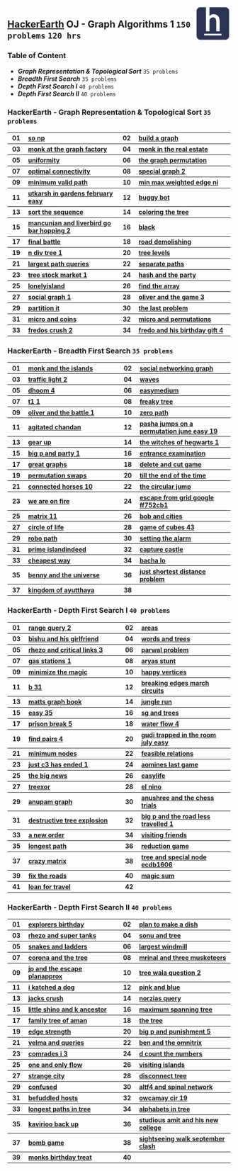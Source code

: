 <img align="right" width="80" src="/logos/hackerearth.jpg">

## [HackerEarth](https://hackerearth.com/) OJ - Graph Algorithms 1 `150 problems` `120 hrs`

### Table of Content

- ***Graph Representation & Topological Sort***        `35 problems`
- ***Breadth First Search***                           `35 problems`
- ***Depth First Search I***                           `40 problems`
- ***Depth First Search II***                          `40 problems`

### HackerEarth - Graph Representation & Topological Sort `35 problems`

<table>
    <tbody>
        <tr>
<th align="center" width="50px">01</th><th align="left" width="550px"><a href="https://www.hackerearth.com/practice/algorithms/graphs/graph-representation/practice-problems/algorithm/so-np-c559f406/">so np</a></th>
<th align="center" width="50px">02</th><th align="left" width="550px"><a href="https://www.hackerearth.com/practice/algorithms/graphs/graph-representation/practice-problems/algorithm/build-a-graph-5f5c6b4a/">build a graph</a></th>
        </tr>
        <tr>
<th align="center" width="50px">03</th><th align="left" width="550px"><a href="https://www.hackerearth.com/practice/algorithms/graphs/graph-representation/practice-problems/algorithm/monk-at-the-graph-factory/">monk at the graph factory</a></th>
<th align="center" width="50px">04</th><th align="left" width="550px"><a href="https://www.hackerearth.com/practice/algorithms/graphs/graph-representation/practice-problems/algorithm/monk-in-the-real-estate/">monk in the real estate</a></th>
        </tr>
        <tr>
<th align="center" width="50px">05</th><th align="left" width="550px"><a href="https://www.hackerearth.com/practice/algorithms/graphs/graph-representation/practice-problems/algorithm/uniformity-794d7bdc/">uniformity</a></th>
<th align="center" width="50px">06</th><th align="left" width="550px"><a href="https://www.hackerearth.com/practice/algorithms/graphs/graph-representation/practice-problems/approximate/the-graph-permutation-be0db3d3/">the graph permutation</a></th>
        </tr>
        <tr>
<th align="center" width="50px">07</th><th align="left" width="550px"><a href="https://www.hackerearth.com/practice/algorithms/graphs/graph-representation/practice-problems/algorithm/optimal-connectivity-c6ae79ca/">optimal connectivity</a></th>
<th align="center" width="50px">08</th><th align="left" width="550px"><a href="https://www.hackerearth.com/practice/algorithms/graphs/graph-representation/practice-problems/algorithm/special-graph-2-3b2bf33c/">special graph 2</a></th>
        </tr>
        <tr>
<th align="center" width="50px">09</th><th align="left" width="550px"><a href="https://www.hackerearth.com/practice/algorithms/graphs/graph-representation/practice-problems/algorithm/minimum-valid-path-3dc5bd03/">minimum valid path</a></th>
<th align="center" width="50px">10</th><th align="left" width="550px"><a href="https://www.hackerearth.com/practice/algorithms/graphs/graph-representation/practice-problems/algorithm/min-max-weighted-edge-ni-f211b5cb/">min max weighted edge ni</a></th>
        </tr>
        <tr>
<th align="center" width="50px">11</th><th align="left" width="550px"><a href="https://www.hackerearth.com/practice/algorithms/graphs/graph-representation/practice-problems/algorithm/utkarsh-in-gardens-february-easy/">utkarsh in gardens february easy</a></th>
<th align="center" width="50px">12</th><th align="left" width="550px"><a href="https://www.hackerearth.com/practice/algorithms/graphs/graph-representation/practice-problems/algorithm/buggy-bot-d8f6eb53/">buggy bot</a></th>
        </tr>
        <tr>
<th align="center" width="50px">13</th><th align="left" width="550px"><a href="https://www.hackerearth.com/practice/algorithms/graphs/graph-representation/practice-problems/algorithm/sort-the-sequence-d77d8f67/">sort the sequence</a></th>
<th align="center" width="50px">14</th><th align="left" width="550px"><a href="https://www.hackerearth.com/practice/algorithms/graphs/graph-representation/practice-problems/algorithm/coloring-the-tree-7e8a557a/">coloring the tree</a></th>
        </tr>
        <tr>
<th align="center" width="50px">15</th><th align="left" width="550px"><a href="https://www.hackerearth.com/practice/algorithms/graphs/graph-representation/practice-problems/algorithm/mancunian-and-liverbird-go-bar-hopping-2/">mancunian and liverbird go bar hopping 2</a></th>
<th align="center" width="50px">16</th><th align="left" width="550px"><a href="https://www.hackerearth.com/practice/algorithms/graphs/graph-representation/practice-problems/algorithm/black-707332fc/">black</a></th>
        </tr>
        <tr>
<th align="center" width="50px">17</th><th align="left" width="550px"><a href="https://www.hackerearth.com/practice/algorithms/graphs/graph-representation/practice-problems/algorithm/final-battle/">final battle</a></th>
<th align="center" width="50px">18</th><th align="left" width="550px"><a href="https://www.hackerearth.com/practice/algorithms/graphs/graph-representation/practice-problems/algorithm/road-demolishing/">road demolishing</a></th>
        </tr>
        <tr>
<th align="center" width="50px">19</th><th align="left" width="550px"><a href="https://www.hackerearth.com/practice/algorithms/graphs/graph-representation/practice-problems/algorithm/n-div-tree-1/">n div tree 1</a></th>
<th align="center" width="50px">20</th><th align="left" width="550px"><a href="https://www.hackerearth.com/practice/algorithms/graphs/graph-representation/practice-problems/algorithm/tree-levels-a6d06fe1/">tree levels</a></th>
        </tr>
        <tr>
<th align="center" width="50px">21</th><th align="left" width="550px"><a href="https://www.hackerearth.com/practice/algorithms/graphs/graph-representation/practice-problems/algorithm/largest-path-queries-86ba3f71/">largest path queries</a></th>
<th align="center" width="50px">22</th><th align="left" width="550px"><a href="https://www.hackerearth.com/practice/algorithms/graphs/graph-representation/practice-problems/algorithm/separate-paths-2638c0fa/">separate paths</a></th>
        </tr>
        <tr>
<th align="center" width="50px">23</th><th align="left" width="550px"><a href="https://www.hackerearth.com/practice/algorithms/graphs/graph-representation/practice-problems/algorithm/tree-stock-market-1-9872b56f/">tree stock market 1</a></th>
<th align="center" width="50px">24</th><th align="left" width="550px"><a href="https://www.hackerearth.com/practice/algorithms/graphs/graph-representation/practice-problems/algorithm/hash-and-the-party-353f1555/">hash and the party</a></th>
        </tr>
        <tr>
<th align="center" width="50px">25</th><th align="left" width="550px"><a href="https://www.hackerearth.com/practice/algorithms/graphs/topological-sort/practice-problems/algorithm/lonelyisland-49054110/">lonelyisland</a></th>
<th align="center" width="50px">26</th><th align="left" width="550px"><a href="https://www.hackerearth.com/practice/algorithms/graphs/topological-sort/practice-problems/algorithm/find-the-array-616201fd/">find the array</a></th>
        </tr>
        <tr>
<th align="center" width="50px">27</th><th align="left" width="550px"><a href="https://www.hackerearth.com/practice/algorithms/graphs/topological-sort/practice-problems/algorithm/social-graph-1-ac58bbdf/">social graph 1</a></th>
<th align="center" width="50px">28</th><th align="left" width="550px"><a href="https://www.hackerearth.com/practice/algorithms/graphs/topological-sort/practice-problems/algorithm/oliver-and-the-game-3/">oliver and the game 3</a></th>
        </tr>
        <tr>
<th align="center" width="50px">29</th><th align="left" width="550px"><a href="https://www.hackerearth.com/practice/algorithms/graphs/topological-sort/practice-problems/algorithm/partition-it-4cc63265/">partition it</a></th>
<th align="center" width="50px">30</th><th align="left" width="550px"><a href="https://www.hackerearth.com/practice/algorithms/graphs/topological-sort/practice-problems/algorithm/the-last-problem-a090512e/">the last problem</a></th>
        </tr>
        <tr>
<th align="center" width="50px">31</th><th align="left" width="550px"><a href="https://www.hackerearth.com/practice/algorithms/graphs/hamiltonian-path/practice-problems/algorithm/micro-and-coins/">micro and coins</a></th>
<th align="center" width="50px">32</th><th align="left" width="550px"><a href="https://www.hackerearth.com/practice/algorithms/graphs/hamiltonian-path/practice-problems/algorithm/micro-and-permutations/">micro and permutations</a></th>
        </tr>
        <tr>
<th align="center" width="50px">33</th><th align="left" width="550px"><a href="https://www.hackerearth.com/practice/algorithms/graphs/hamiltonian-path/practice-problems/algorithm/fredos-crush-2/">fredos crush 2</a></th>
<th align="center" width="50px">34</th><th align="left" width="550px"><a href="https://www.hackerearth.com/practice/algorithms/graphs/hamiltonian-path/practice-problems/algorithm/fredo-and-his-birthday-gift-4/">fredo and his birthday gift 4</a></th>
        </tr>
    </tbody>
</table>

### HackerEarth - Breadth First Search `35 problems`

<table>
    <tbody>
        <tr>
<th align="center" width="50px">01</th><th align="left" width="550px"><a href="https://www.hackerearth.com/practice/algorithms/graphs/breadth-first-search/practice-problems/algorithm/monk-and-the-islands/">monk and the islands</a></th>
<th align="center" width="50px">02</th><th align="left" width="550px"><a href="https://www.hackerearth.com/practice/algorithms/graphs/breadth-first-search/practice-problems/algorithm/social-networking-graph/">social networking graph</a></th>
        </tr>
        <tr>
<th align="center" width="50px">03</th><th align="left" width="550px"><a href="https://www.hackerearth.com/practice/algorithms/graphs/breadth-first-search/practice-problems/algorithm/traffic-light-2-ee27ba45/">traffic light 2</a></th>
<th align="center" width="50px">04</th><th align="left" width="550px"><a href="https://www.hackerearth.com/practice/algorithms/graphs/breadth-first-search/practice-problems/algorithm/waves-b18625d7/">waves</a></th>
        </tr>
        <tr>
<th align="center" width="50px">05</th><th align="left" width="550px"><a href="https://www.hackerearth.com/practice/algorithms/graphs/breadth-first-search/practice-problems/algorithm/dhoom-4/">dhoom 4</a></th>
<th align="center" width="50px">06</th><th align="left" width="550px"><a href="https://www.hackerearth.com/practice/algorithms/graphs/breadth-first-search/practice-problems/algorithm/easymedium/">easymedium</a></th>
        </tr>
        <tr>
<th align="center" width="50px">07</th><th align="left" width="550px"><a href="https://www.hackerearth.com/practice/algorithms/graphs/breadth-first-search/practice-problems/algorithm/t1-1-6064aa64/">t1 1</a></th>
<th align="center" width="50px">08</th><th align="left" width="550px"><a href="https://www.hackerearth.com/practice/algorithms/graphs/breadth-first-search/practice-problems/algorithm/freaky-tree/">freaky tree</a></th>
        </tr>
        <tr>
<th align="center" width="50px">09</th><th align="left" width="550px"><a href="https://www.hackerearth.com/practice/algorithms/graphs/breadth-first-search/practice-problems/algorithm/oliver-and-the-battle-1/">oliver and the battle 1</a></th>
<th align="center" width="50px">10</th><th align="left" width="550px"><a href="https://www.hackerearth.com/practice/algorithms/graphs/breadth-first-search/practice-problems/algorithm/zero-path-a7d370fd/">zero path</a></th>
        </tr>
        <tr>
<th align="center" width="50px">11</th><th align="left" width="550px"><a href="https://www.hackerearth.com/practice/algorithms/graphs/breadth-first-search/practice-problems/algorithm/agitated-chandan/">agitated chandan</a></th>
<th align="center" width="50px">12</th><th align="left" width="550px"><a href="https://www.hackerearth.com/practice/algorithms/graphs/breadth-first-search/practice-problems/algorithm/pasha-jumps-on-a-permutation-june-easy-19-9e608b68/">pasha jumps on a permutation june easy 19</a></th>
        </tr>
        <tr>
<th align="center" width="50px">13</th><th align="left" width="550px"><a href="https://www.hackerearth.com/practice/algorithms/graphs/breadth-first-search/practice-problems/algorithm/gear-up-fa635535/">gear up</a></th>
<th align="center" width="50px">14</th><th align="left" width="550px"><a href="https://www.hackerearth.com/practice/algorithms/graphs/breadth-first-search/practice-problems/algorithm/the-witches-of-hegwarts-1/">the witches of hegwarts 1</a></th>
        </tr>
        <tr>
<th align="center" width="50px">15</th><th align="left" width="550px"><a href="https://www.hackerearth.com/practice/algorithms/graphs/breadth-first-search/practice-problems/algorithm/big-p-and-party-1/">big p and party 1</a></th>
<th align="center" width="50px">16</th><th align="left" width="550px"><a href="https://www.hackerearth.com/practice/algorithms/graphs/breadth-first-search/practice-problems/algorithm/entrance-examination-01e4a1b9/">entrance examination</a></th>
        </tr>
        <tr>
<th align="center" width="50px">17</th><th align="left" width="550px"><a href="https://www.hackerearth.com/practice/algorithms/graphs/breadth-first-search/practice-problems/algorithm/great-graphs-afc1a343/">great graphs</a></th>
<th align="center" width="50px">18</th><th align="left" width="550px"><a href="https://www.hackerearth.com/practice/algorithms/graphs/breadth-first-search/practice-problems/algorithm/delete-and-cut-game-91969de1/">delete and cut game</a></th>
        </tr>
        <tr>
<th align="center" width="50px">19</th><th align="left" width="550px"><a href="https://www.hackerearth.com/practice/algorithms/graphs/breadth-first-search/practice-problems/algorithm/permutation-swaps/">permutation swaps</a></th>
<th align="center" width="50px">20</th><th align="left" width="550px"><a href="https://www.hackerearth.com/practice/algorithms/graphs/breadth-first-search/practice-problems/algorithm/till-the-end-of-the-time-d73ba7d1/">till the end of the time</a></th>
        </tr>
        <tr>
<th align="center" width="50px">21</th><th align="left" width="550px"><a href="https://www.hackerearth.com/practice/algorithms/graphs/breadth-first-search/practice-problems/algorithm/connected-horses-10/">connected horses 10</a></th>
<th align="center" width="50px">22</th><th align="left" width="550px"><a href="https://www.hackerearth.com/practice/algorithms/graphs/breadth-first-search/practice-problems/algorithm/the-circular-jump-9515a45c/">the circular jump</a></th>
        </tr>
        <tr>
<th align="center" width="50px">23</th><th align="left" width="550px"><a href="https://www.hackerearth.com/practice/algorithms/graphs/breadth-first-search/practice-problems/algorithm/we-are-on-fire/">we are on fire</a></th>
<th align="center" width="50px">24</th><th align="left" width="550px"><a href="https://www.hackerearth.com/practice/algorithms/graphs/breadth-first-search/practice-problems/algorithm/escape-from-grid-google-ff752cb1/">escape from grid google ff752cb1</a></th>
        </tr>
        <tr>
<th align="center" width="50px">25</th><th align="left" width="550px"><a href="https://www.hackerearth.com/practice/algorithms/graphs/breadth-first-search/practice-problems/algorithm/matrix-11-f80d341e/">matrix 11</a></th>
<th align="center" width="50px">26</th><th align="left" width="550px"><a href="https://www.hackerearth.com/practice/algorithms/graphs/breadth-first-search/practice-problems/algorithm/bob-and-cities-dfc06921/">bob and cities</a></th>
        </tr>
        <tr>
<th align="center" width="50px">27</th><th align="left" width="550px"><a href="https://www.hackerearth.com/practice/algorithms/graphs/breadth-first-search/practice-problems/algorithm/circle-of-life-7fbfc7ac/">circle of life</a></th>
<th align="center" width="50px">28</th><th align="left" width="550px"><a href="https://www.hackerearth.com/practice/algorithms/graphs/breadth-first-search/practice-problems/algorithm/game-of-cubes-43/">game of cubes 43</a></th>
        </tr>
        <tr>
<th align="center" width="50px">29</th><th align="left" width="550px"><a href="https://www.hackerearth.com/practice/algorithms/graphs/breadth-first-search/practice-problems/algorithm/robo-path-78511fb1/">robo path</a></th>
<th align="center" width="50px">30</th><th align="left" width="550px"><a href="https://www.hackerearth.com/practice/algorithms/graphs/breadth-first-search/practice-problems/algorithm/setting-the-alarm/">setting the alarm</a></th>
        </tr>
        <tr>
<th align="center" width="50px">31</th><th align="left" width="550px"><a href="https://www.hackerearth.com/practice/algorithms/graphs/breadth-first-search/practice-problems/approximate/prime-islandindeed-d7a30488/">prime islandindeed</a></th>
<th align="center" width="50px">32</th><th align="left" width="550px"><a href="https://www.hackerearth.com/practice/algorithms/graphs/breadth-first-search/practice-problems/algorithm/capture-castle/">capture castle</a></th>
        </tr>
        <tr>
<th align="center" width="50px">33</th><th align="left" width="550px"><a href="https://www.hackerearth.com/practice/algorithms/graphs/breadth-first-search/practice-problems/algorithm/cheapest-way/">cheapest way</a></th>
<th align="center" width="50px">34</th><th align="left" width="550px"><a href="https://www.hackerearth.com/practice/algorithms/graphs/breadth-first-search/practice-problems/algorithm/bacha-lo/">bacha lo</a></th>
        </tr>
        <tr>
<th align="center" width="50px">35</th><th align="left" width="550px"><a href="https://www.hackerearth.com/practice/algorithms/graphs/breadth-first-search/practice-problems/algorithm/benny-and-the-universe/">benny and the universe</a></th>
<th align="center" width="50px">36</th><th align="left" width="550px"><a href="https://www.hackerearth.com/practice/algorithms/graphs/breadth-first-search/practice-problems/algorithm/just-shortest-distance-problem/">just shortest distance problem</a></th>
        </tr>
        <tr>
<th align="center" width="50px">37</th><th align="left" width="550px"><a href="https://www.hackerearth.com/practice/algorithms/graphs/breadth-first-search/practice-problems/algorithm/kingdom-of-ayutthaya/">kingdom of ayutthaya</a></th>
<th align="center" width="50px">38</th><th align="left" width="550px"><a href=""></a></th>
        </tr>
    </tbody>
</table>

### HackerEarth - Depth First Search I `40 problems`

<table>
    <tbody>
        <tr>
<th align="center" width="50px">01</th><th align="left" width="550px"><a href="https://www.hackerearth.com/practice/algorithms/graphs/depth-first-search/practice-problems/algorithm/range-query-2/">range query 2</a></th>
<th align="center" width="50px">02</th><th align="left" width="550px"><a href="https://www.hackerearth.com/practice/algorithms/graphs/depth-first-search/practice-problems/algorithm/areas-0475fb6e/">areas</a></th>
        </tr>
        <tr>
<th align="center" width="50px">03</th><th align="left" width="550px"><a href="https://www.hackerearth.com/practice/algorithms/graphs/depth-first-search/practice-problems/algorithm/bishu-and-his-girlfriend/">bishu and his girlfriend</a></th>
<th align="center" width="50px">04</th><th align="left" width="550px"><a href="https://www.hackerearth.com/practice/algorithms/graphs/depth-first-search/practice-problems/algorithm/words-and-trees-f9ef202c/">words and trees</a></th>
        </tr>
        <tr>
<th align="center" width="50px">05</th><th align="left" width="550px"><a href="https://www.hackerearth.com/practice/algorithms/graphs/depth-first-search/practice-problems/algorithm/rhezo-and-critical-links-3/">rhezo and critical links 3</a></th>
<th align="center" width="50px">06</th><th align="left" width="550px"><a href="https://www.hackerearth.com/practice/algorithms/graphs/depth-first-search/practice-problems/algorithm/parwal-problem/">parwal problem</a></th>
        </tr>
        <tr>
<th align="center" width="50px">07</th><th align="left" width="550px"><a href="https://www.hackerearth.com/practice/algorithms/graphs/depth-first-search/practice-problems/algorithm/gas-stations-1/">gas stations 1</a></th>
<th align="center" width="50px">08</th><th align="left" width="550px"><a href="https://www.hackerearth.com/practice/algorithms/graphs/depth-first-search/practice-problems/algorithm/aryas-stunt-63b3da17/">aryas stunt</a></th>
        </tr>
        <tr>
<th align="center" width="50px">09</th><th align="left" width="550px"><a href="https://www.hackerearth.com/practice/algorithms/graphs/depth-first-search/practice-problems/algorithm/minimize-the-magic-05a3986c/">minimize the magic</a></th>
<th align="center" width="50px">10</th><th align="left" width="550px"><a href="https://www.hackerearth.com/practice/algorithms/graphs/depth-first-search/practice-problems/algorithm/happy-vertices/">happy vertices</a></th>
        </tr>
        <tr>
<th align="center" width="50px">11</th><th align="left" width="550px"><a href="https://www.hackerearth.com/practice/algorithms/graphs/depth-first-search/practice-problems/algorithm/b-31/">b 31</a></th>
<th align="center" width="50px">12</th><th align="left" width="550px"><a href="https://www.hackerearth.com/practice/algorithms/graphs/depth-first-search/practice-problems/algorithm/breaking-edges-march-circuits-ca482e2a/">breaking edges march circuits</a></th>
        </tr>
        <tr>
<th align="center" width="50px">13</th><th align="left" width="550px"><a href="https://www.hackerearth.com/practice/algorithms/graphs/depth-first-search/practice-problems/algorithm/matts-graph-book/">matts graph book</a></th>
<th align="center" width="50px">14</th><th align="left" width="550px"><a href="https://www.hackerearth.com/practice/algorithms/graphs/depth-first-search/practice-problems/algorithm/jungle-run/">jungle run</a></th>
        </tr>
        <tr>
<th align="center" width="50px">15</th><th align="left" width="550px"><a href="https://www.hackerearth.com/practice/algorithms/graphs/depth-first-search/practice-problems/algorithm/easy-35/">easy 35</a></th>
<th align="center" width="50px">16</th><th align="left" width="550px"><a href="https://www.hackerearth.com/practice/algorithms/graphs/depth-first-search/practice-problems/algorithm/sg-and-trees/">sg and trees</a></th>
        </tr>
        <tr>
<th align="center" width="50px">17</th><th align="left" width="550px"><a href="https://www.hackerearth.com/practice/algorithms/graphs/depth-first-search/practice-problems/algorithm/prison-break-5/">prison break 5</a></th>
<th align="center" width="50px">18</th><th align="left" width="550px"><a href="https://www.hackerearth.com/practice/algorithms/graphs/depth-first-search/practice-problems/algorithm/water-flow-4-38cea6c6/">water flow 4</a></th>
        </tr>
        <tr>
<th align="center" width="50px">19</th><th align="left" width="550px"><a href="https://www.hackerearth.com/practice/algorithms/graphs/depth-first-search/practice-problems/algorithm/find-pairs-4-699bc085/">find pairs 4</a></th>
<th align="center" width="50px">20</th><th align="left" width="550px"><a href="https://www.hackerearth.com/practice/algorithms/graphs/depth-first-search/practice-problems/algorithm/gudi-trapped-in-the-room-july-easy/">gudi trapped in the room july easy</a></th>
        </tr>
        <tr>
<th align="center" width="50px">21</th><th align="left" width="550px"><a href="https://www.hackerearth.com/practice/algorithms/graphs/depth-first-search/practice-problems/algorithm/minimum-nodes-e023e51e/">minimum nodes</a></th>
<th align="center" width="50px">22</th><th align="left" width="550px"><a href="https://www.hackerearth.com/practice/algorithms/graphs/depth-first-search/practice-problems/algorithm/feasible-relations/">feasible relations</a></th>
        </tr>
        <tr>
<th align="center" width="50px">23</th><th align="left" width="550px"><a href="https://www.hackerearth.com/practice/algorithms/graphs/depth-first-search/practice-problems/algorithm/just-c3-has-ended-1/">just c3 has ended 1</a></th>
<th align="center" width="50px">24</th><th align="left" width="550px"><a href="https://www.hackerearth.com/practice/algorithms/graphs/depth-first-search/practice-problems/algorithm/aomines-last-game-d9a0f34d/">aomines last game</a></th>
        </tr>
        <tr>
<th align="center" width="50px">25</th><th align="left" width="550px"><a href="https://www.hackerearth.com/practice/algorithms/graphs/depth-first-search/practice-problems/algorithm/the-big-news-64c8dcee/">the big news</a></th>
<th align="center" width="50px">26</th><th align="left" width="550px"><a href="https://www.hackerearth.com/practice/algorithms/graphs/depth-first-search/practice-problems/algorithm/easylife/">easylife</a></th>
        </tr>
        <tr>
<th align="center" width="50px">27</th><th align="left" width="550px"><a href="https://www.hackerearth.com/practice/algorithms/graphs/depth-first-search/practice-problems/algorithm/treexor/">treexor</a></th>
<th align="center" width="50px">28</th><th align="left" width="550px"><a href="https://www.hackerearth.com/practice/algorithms/graphs/depth-first-search/practice-problems/algorithm/el-nino/">el nino</a></th>
        </tr>
        <tr>
<th align="center" width="50px">29</th><th align="left" width="550px"><a href="https://www.hackerearth.com/practice/algorithms/graphs/depth-first-search/practice-problems/algorithm/anupam-graph/">anupam graph</a></th>
<th align="center" width="50px">30</th><th align="left" width="550px"><a href="https://www.hackerearth.com/practice/algorithms/graphs/depth-first-search/practice-problems/algorithm/anushree-and-the-chess-trials-f65a7811/">anushree and the chess trials</a></th>
        </tr>
        <tr>
<th align="center" width="50px">31</th><th align="left" width="550px"><a href="https://www.hackerearth.com/practice/algorithms/graphs/depth-first-search/practice-problems/algorithm/destructive-tree-explosion-45170564/">destructive tree explosion</a></th>
<th align="center" width="50px">32</th><th align="left" width="550px"><a href="https://www.hackerearth.com/practice/algorithms/graphs/depth-first-search/practice-problems/algorithm/big-p-and-the-road-less-travelled-1/">big p and the road less travelled 1</a></th>
        </tr>
        <tr>
<th align="center" width="50px">33</th><th align="left" width="550px"><a href="https://www.hackerearth.com/practice/algorithms/graphs/depth-first-search/practice-problems/algorithm/a-new-order/">a new order</a></th>
<th align="center" width="50px">34</th><th align="left" width="550px"><a href="https://www.hackerearth.com/practice/algorithms/graphs/depth-first-search/practice-problems/algorithm/visiting-friends-9f10e4c8/">visiting friends</a></th>
        </tr>
        <tr>
<th align="center" width="50px">35</th><th align="left" width="550px"><a href="https://www.hackerearth.com/practice/algorithms/graphs/depth-first-search/practice-problems/algorithm/longest-path-fecb5ecc/">longest path</a></th>
<th align="center" width="50px">36</th><th align="left" width="550px"><a href="https://www.hackerearth.com/practice/algorithms/graphs/depth-first-search/practice-problems/algorithm/reduction-game-56c3c092/">reduction game</a></th>
        </tr>
        <tr>
<th align="center" width="50px">37</th><th align="left" width="550px"><a href="https://www.hackerearth.com/practice/algorithms/graphs/depth-first-search/practice-problems/algorithm/crazy-matrix/">crazy matrix</a></th>
<th align="center" width="50px">38</th><th align="left" width="550px"><a href="https://www.hackerearth.com/practice/algorithms/graphs/depth-first-search/practice-problems/algorithm/tree-and-special-node-ecdb1606/">tree and special node ecdb1606</a></th>
        </tr>
        <tr>
<th align="center" width="50px">39</th><th align="left" width="550px"><a href="https://www.hackerearth.com/practice/algorithms/graphs/depth-first-search/practice-problems/algorithm/fix-the-roads/">fix the roads</a></th>
<th align="center" width="50px">40</th><th align="left" width="550px"><a href="https://www.hackerearth.com/practice/algorithms/graphs/depth-first-search/practice-problems/algorithm/magic-sum/">magic sum</a></th>
        </tr>
        <tr>
<th align="center" width="50px">41</th><th align="left" width="550px"><a href="https://www.hackerearth.com/practice/algorithms/graphs/depth-first-search/practice-problems/algorithm/loan-for-travel-24cf67a1/">loan for travel</a></th>
<th align="center" width="50px">42</th><th align="left" width="550px"><a href=""></a></th>
        </tr>
    </tbody>
</table>

### HackerEarth - Depth First Search II `40 problems`

<table>
    <tbody>
        <tr>
<th align="center" width="50px">01</th><th align="left" width="550px"><a href="https://www.hackerearth.com/practice/algorithms/graphs/depth-first-search/practice-problems/algorithm/explorers-birthday/">explorers birthday</a></th>
<th align="center" width="50px">02</th><th align="left" width="550px"><a href="https://www.hackerearth.com/practice/algorithms/graphs/depth-first-search/practice-problems/algorithm/plan-to-make-a-dish-23553bf3/">plan to make a dish</a></th>
        </tr>
        <tr>
<th align="center" width="50px">03</th><th align="left" width="550px"><a href="https://www.hackerearth.com/practice/algorithms/graphs/depth-first-search/practice-problems/algorithm/rhezo-and-super-tanks-a5a3a2f1/">rhezo and super tanks</a></th>
<th align="center" width="50px">04</th><th align="left" width="550px"><a href="https://www.hackerearth.com/practice/algorithms/graphs/depth-first-search/practice-problems/algorithm/sonu-and-tree-49d999cf/">sonu and tree</a></th>
        </tr>
        <tr>
<th align="center" width="50px">05</th><th align="left" width="550px"><a href="https://www.hackerearth.com/practice/algorithms/graphs/depth-first-search/practice-problems/algorithm/snakes-and-ladders-8f64d050/">snakes and ladders</a></th>
<th align="center" width="50px">06</th><th align="left" width="550px"><a href="https://www.hackerearth.com/practice/algorithms/graphs/depth-first-search/practice-problems/algorithm/largest-windmill/">largest windmill</a></th>
        </tr>
        <tr>
<th align="center" width="50px">07</th><th align="left" width="550px"><a href="https://www.hackerearth.com/practice/algorithms/graphs/depth-first-search/practice-problems/algorithm/corona-and-the-tree/">corona and the tree</a></th>
<th align="center" width="50px">08</th><th align="left" width="550px"><a href="https://www.hackerearth.com/practice/algorithms/graphs/depth-first-search/practice-problems/algorithm/mrinal-and-three-musketeers-128f4c52/">mrinal and three musketeers</a></th>
        </tr>
        <tr>
<th align="center" width="50px">09</th><th align="left" width="550px"><a href="https://www.hackerearth.com/practice/algorithms/graphs/depth-first-search/practice-problems/approximate/jp-and-the-escape-planapprox/">jp and the escape planapprox</a></th>
<th align="center" width="50px">10</th><th align="left" width="550px"><a href="https://www.hackerearth.com/practice/algorithms/graphs/depth-first-search/practice-problems/algorithm/tree-wala-question-2/">tree wala question 2</a></th>
        </tr>
        <tr>
<th align="center" width="50px">11</th><th align="left" width="550px"><a href="https://www.hackerearth.com/practice/algorithms/graphs/depth-first-search/practice-problems/algorithm/i-katched-a-dog/">i katched a dog</a></th>
<th align="center" width="50px">12</th><th align="left" width="550px"><a href="https://www.hackerearth.com/practice/algorithms/graphs/depth-first-search/practice-problems/algorithm/pink-and-blue/">pink and blue</a></th>
        </tr>
        <tr>
<th align="center" width="50px">13</th><th align="left" width="550px"><a href="https://www.hackerearth.com/practice/algorithms/graphs/depth-first-search/practice-problems/algorithm/jacks-crush/">jacks crush</a></th>
<th align="center" width="50px">14</th><th align="left" width="550px"><a href="https://www.hackerearth.com/practice/algorithms/graphs/depth-first-search/practice-problems/algorithm/norzias-query/">norzias query</a></th>
        </tr>
        <tr>
<th align="center" width="50px">15</th><th align="left" width="550px"><a href="https://www.hackerearth.com/practice/algorithms/graphs/depth-first-search/practice-problems/algorithm/little-shino-and-k-ancestor-57fdef57/">little shino and k ancestor</a></th>
<th align="center" width="50px">16</th><th align="left" width="550px"><a href="https://www.hackerearth.com/practice/algorithms/graphs/depth-first-search/practice-problems/algorithm/maximum-spanning-tree/">maximum spanning tree</a></th>
        </tr>
        <tr>
<th align="center" width="50px">17</th><th align="left" width="550px"><a href="https://www.hackerearth.com/practice/algorithms/graphs/depth-first-search/practice-problems/algorithm/family-tree-of-aman-f2e011b3/">family tree of aman</a></th>
<th align="center" width="50px">18</th><th align="left" width="550px"><a href="https://www.hackerearth.com/practice/algorithms/graphs/depth-first-search/practice-problems/algorithm/the-tree/">the tree</a></th>
        </tr>
        <tr>
<th align="center" width="50px">19</th><th align="left" width="550px"><a href="https://www.hackerearth.com/practice/algorithms/graphs/depth-first-search/practice-problems/algorithm/edge-strength-67ff0bae/">edge strength</a></th>
<th align="center" width="50px">20</th><th align="left" width="550px"><a href="https://www.hackerearth.com/practice/algorithms/graphs/depth-first-search/practice-problems/algorithm/big-p-and-punishment-5/">big p and punishment 5</a></th>
        </tr>
        <tr>
<th align="center" width="50px">21</th><th align="left" width="550px"><a href="https://www.hackerearth.com/practice/algorithms/graphs/depth-first-search/practice-problems/algorithm/velma-and-queries/">velma and queries</a></th>
<th align="center" width="50px">22</th><th align="left" width="550px"><a href="https://www.hackerearth.com/practice/algorithms/graphs/depth-first-search/practice-problems/algorithm/ben-and-the-omnitrix/">ben and the omnitrix</a></th>
        </tr>
        <tr>
<th align="center" width="50px">23</th><th align="left" width="550px"><a href="https://www.hackerearth.com/practice/algorithms/graphs/depth-first-search/practice-problems/algorithm/comrades-i-3/">comrades i 3</a></th>
<th align="center" width="50px">24</th><th align="left" width="550px"><a href="https://www.hackerearth.com/practice/algorithms/graphs/depth-first-search/practice-problems/algorithm/d-count-the-numbers/">d count the numbers</a></th>
        </tr>
        <tr>
<th align="center" width="50px">25</th><th align="left" width="550px"><a href="https://www.hackerearth.com/practice/algorithms/graphs/depth-first-search/practice-problems/algorithm/one-and-only-flow-740e0808/">one and only flow</a></th>
<th align="center" width="50px">26</th><th align="left" width="550px"><a href="https://www.hackerearth.com/practice/algorithms/graphs/depth-first-search/practice-problems/algorithm/visiting-islands/">visiting islands</a></th>
        </tr>
        <tr>
<th align="center" width="50px">27</th><th align="left" width="550px"><a href="https://www.hackerearth.com/practice/algorithms/graphs/depth-first-search/practice-problems/algorithm/strange-city-ea5f4994/">strange city</a></th>
<th align="center" width="50px">28</th><th align="left" width="550px"><a href="https://www.hackerearth.com/practice/algorithms/graphs/depth-first-search/practice-problems/algorithm/disconnect-tree-1dfe3ce6-f92d2568/">disconnect tree</a></th>
        </tr>
        <tr>
<th align="center" width="50px">29</th><th align="left" width="550px"><a href="https://www.hackerearth.com/practice/algorithms/graphs/depth-first-search/practice-problems/approximate/confused/">confused</a></th>
<th align="center" width="50px">30</th><th align="left" width="550px"><a href="https://www.hackerearth.com/practice/algorithms/graphs/depth-first-search/practice-problems/algorithm/altf4-and-spinal-network/">altf4 and spinal network</a></th>
        </tr>
        <tr>
<th align="center" width="50px">31</th><th align="left" width="550px"><a href="https://www.hackerearth.com/practice/algorithms/graphs/depth-first-search/practice-problems/algorithm/befuddled-hosts/">befuddled hosts</a></th>
<th align="center" width="50px">32</th><th align="left" width="550px"><a href="https://www.hackerearth.com/practice/algorithms/graphs/depth-first-search/practice-problems/algorithm/owcamay-cir-19-acc1798b/">owcamay cir 19</a></th>
        </tr>
        <tr>
<th align="center" width="50px">33</th><th align="left" width="550px"><a href="https://www.hackerearth.com/practice/algorithms/graphs/depth-first-search/practice-problems/algorithm/longest-paths-in-tree/">longest paths in tree</a></th>
<th align="center" width="50px">34</th><th align="left" width="550px"><a href="https://www.hackerearth.com/practice/algorithms/graphs/depth-first-search/practice-problems/algorithm/alphabets-in-tree/">alphabets in tree</a></th>
        </tr>
        <tr>
<th align="center" width="50px">35</th><th align="left" width="550px"><a href="https://www.hackerearth.com/practice/algorithms/graphs/depth-first-search/practice-problems/algorithm/kavirioo-back-up-754d2621/">kavirioo back up</a></th>
<th align="center" width="50px">36</th><th align="left" width="550px"><a href="https://www.hackerearth.com/practice/algorithms/graphs/depth-first-search/practice-problems/algorithm/studious-amit-and-his-new-college/">studious amit and his new college</a></th>
        </tr>
        <tr>
<th align="center" width="50px">37</th><th align="left" width="550px"><a href="https://www.hackerearth.com/practice/algorithms/graphs/depth-first-search/practice-problems/algorithm/bomb-game-13ebde2d/">bomb game</a></th>
<th align="center" width="50px">38</th><th align="left" width="550px"><a href="https://www.hackerearth.com/practice/algorithms/graphs/depth-first-search/practice-problems/algorithm/sightseeing-walk-september-clash/">sightseeing walk september clash</a></th>
        </tr>
        <tr>
<th align="center" width="50px">39</th><th align="left" width="550px"><a href="https://www.hackerearth.com/practice/algorithms/graphs/depth-first-search/practice-problems/algorithm/monks-birthday-treat/">monks birthday treat</a></th>
<th align="center" width="50px">40</th><th align="left" width="550px"><a href=""></a></th>
        </tr>
    </tbody>
</table>
